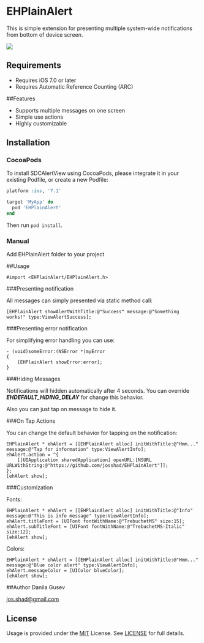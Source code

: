 # EHPlainAlert

This is simple extension for presenting multiple system-wide notifications from bottom of device screen.

<img src="http://josshad.github.io/EHPlainAlert/EHPlainAlert.gif">

## Requirements

- Requires iOS 7.0 or later
- Requires Automatic Reference Counting (ARC)

##Features

- Supports multiple messages on one screen
- Simple use actions
- Highly customizable

## Installation

### CocoaPods
To install SDCAlertView using CocoaPods, please integrate it in your existing Podfile, or create a new Podfile:

```ruby
platform :ios, '7.1'

target 'MyApp' do
  pod 'EHPlainAlert'
end
```
Then run `pod install`.

### Manual

Add EHPlainAlert folder to your project 


##Usage

	#import <EHPlainAlert/EHPlainAlert.h>

###Presenting notification

All messages can simply presented via static method call:

	[EHPlainAlert showAlertWithTitle:@"Success" message:@"Something works!" type:ViewAlertSuccess];

###Presenting error notification

For simplifying error handling you can use:

	- (void)someError:(NSError *)myError
	{
		[EHPlainAlert showError:error];
	}

###Hiding Messages

Notifications will hidden automatically after 4 seconds. You can override ***EHDEFAULT_HIDING_DELAY*** for change this behavior.

Also you can just tap on message to hide it.

###On Tap Actions

You can change the default behavior for tapping on the notification:

    EHPlainAlert * ehAlert = [[EHPlainAlert alloc] initWithTitle:@"Hmm..." message:@"Tap for information" type:ViewAlertInfo];
    ehAlert.action = ^{
        [[UIApplication sharedApplication] openURL:[NSURL URLWithString:@"https://github.com/josshad/EHPlainAlert"]];
    };
    [ehAlert show];

###Customization

Fonts:

	EHPlainAlert * ehAlert = [[EHPlainAlert alloc] initWithTitle:@"Info" message:@"This is info message" type:ViewAlertInfo];
    ehAlert.titleFont = [UIFont fontWithName:@"TrebuchetMS" size:15];
    ehAlert.subTitleFont = [UIFont fontWithName:@"TrebuchetMS-Italic" size:12];
    [ehAlert show];

Colors:

	EHPlainAlert * ehAlert = [[EHPlainAlert alloc] initWithTitle:@"Hmm..." message:@"Blue color alert" type:ViewAlertInfo];
    ehAlert.messageColor = [UIColor blueColor];
    [ehAlert show];

##Author
Danila Gusev

<a href="mailto:jos.shad@gmail.com">jos.shad@gmail.com</a>

## License

Usage is provided under the <a href="http://opensource.org/licenses/MIT" target="_blank">MIT</a> License. See <a href="https://github.com/josshad/EHPlainAlert/blob/master/LICENSE">LICENSE</a> for full details.
